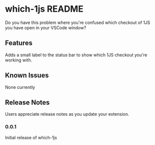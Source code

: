 # which-1js README

Do you have this problem where you're confused which checkout of 1JS you have open in your VSCode window?

## Features

Adds a small label to the status bar to show which 1JS checkout you're working with.

## Known Issues

None currently

## Release Notes

Users appreciate release notes as you update your extension.

### 0.0.1

Initial release of which-1js
